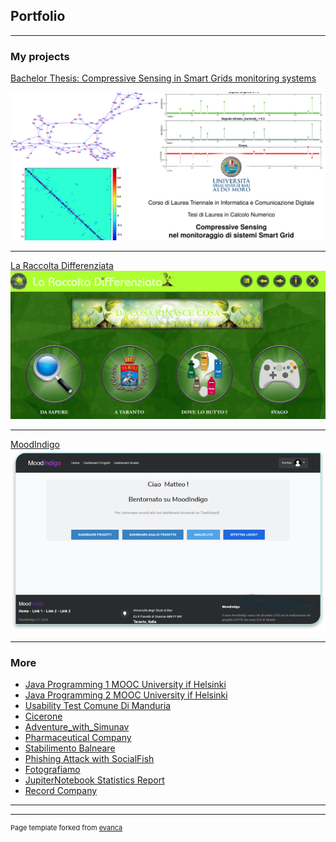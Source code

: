 ## Portfolio

---

### My projects

[Bachelor Thesis: Compressive Sensing in Smart Grids monitoring systems](https://pemo11235.github.io/Bachelor-Thesis-Compressive-Sensing-in-Smart-Grids-monitoring-systems/)

<img src="images/tesi.png?raw=true =250x250"/>

---
[La Raccolta Differenziata](https://pemo11235.github.io/UNIBA_PPM_LaRaccoltaDifferenziata/)
<img src="images/Annotazione 2020-08-21 102949.png?raw=true =250x250"/>

---
[MoodIndigo](https://pemo11235.github.io/UNIBA_PPW_MoodIndigo/)
<img src="images/Immagine1.png?raw=true"/>

---


### More 

- [Java Programming 1 MOOC University if Helsinki](https://github.com/Pemo11235/Java_Programming_1_MOOC_University_of_Helsinki)
- [Java Programming 2 MOOC University if Helsinki](https://github.com/Pemo11235/Java_Programming_2_MOOC_University_of_Helsinki)
- [Usability Test Comune Di Manduria](https://github.com/Pemo11235/UNIBA_IUM_UsabilityTestComuneDiManduria)
- [Cicerone](https://github.com/Pemo11235/UNIBA_IDS_Cicerone)
- [Adventure_with_Simunav](https://github.com/Pemo11235/UNIBA_ASD_Adventure_with_Simunav)
- [Pharmaceutical Company](https://github.com/Pemo11235/UNIBA_PROG_PharmaceuticalCompany)
- [Stabilimento Balneare](https://github.com/Pemo11235/UNIBA_LABINF_StabilimentoBalneare)
- [Phishing Attack with SocialFish](https://github.com/Pemo11235/UNIBA_SI_PhishingAttackWithSocialFish)
- [Fotografiamo](https://github.com/Pemo11235/UNIBA_ELM_Fotografiamo)
- [JupiterNotebook Statistics Report](https://github.com/Pemo11235/UNIBA_SM_ReportStatistics)
- [Record Company](https://github.com/Pemo11235/UNIBA_BD_Database_RecordCompany)

---




---
<p style="font-size:11px">Page template forked from <a href="https://github.com/evanca/quick-portfolio">evanca</a></p>
<!-- Remove above link if you don't want to attibute -->
